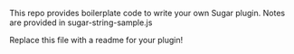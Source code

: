 This repo provides boilerplate code to write your own Sugar plugin.
Notes are provided in sugar-string-sample.js

Replace this file with a readme for your plugin!
